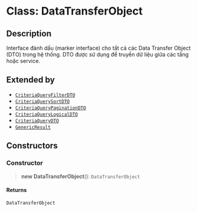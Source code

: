 # Class: DataTransferObject

## Description

Interface đánh dấu (marker interface) cho tất cả các Data Transfer Object (DTO)
trong hệ thống. DTO được sử dụng để truyền dữ liệu giữa các tầng hoặc service.

## Extended by

- [`CriteriaQueryFilterDTO`](/libraries/common-application/Class.CriteriaQueryFilterDTO.md)
- [`CriteriaQuerySortDTO`](/libraries/common-application/Class.CriteriaQuerySortDTO.md)
- [`CriteriaQueryPaginationDTO`](/libraries/common-application/Class.CriteriaQueryPaginationDTO.md)
- [`CriteriaQueryLogicalDTO`](/libraries/common-application/Class.CriteriaQueryLogicalDTO.md)
- [`CriteriaQueryDTO`](/libraries/common-application/Class.CriteriaQueryDTO.md)
- [`GenericResult`](/libraries/common-application/Class.GenericResult.md)

## Constructors

<a id="constructor"></a>

### Constructor

> **new DataTransferObject**(): `DataTransferObject`

#### Returns

`DataTransferObject`
